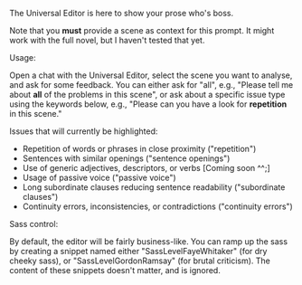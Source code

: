 
The Universal Editor is here to show your prose who's boss.

Note that you **must** provide a scene as context for this prompt. It might work with the full novel, but I haven't tested that yet.

Usage:

Open a chat with the Universal Editor, select the scene you want to analyse, and ask for some feedback. You can either ask for "all", e.g., "Please tell me about **all** of the problems in this scene", or ask about a specific issue type using the keywords below, e.g., "Please can you have a look for **repetition** in this scene."

Issues that will currently be highlighted:
- Repetition of words or phrases in close proximity ("repetition")
- Sentences with similar openings ("sentence openings")
- Use of generic adjectives, descriptors, or verbs [Coming soon ^^;]
- Usage of passive voice ("passive voice")
- Long subordinate clauses reducing sentence readability ("subordinate clauses")
- Continuity errors, inconsistencies, or contradictions ("continuity errors")

Sass control:

By default, the editor will be fairly business-like. You can ramp up the sass by creating a snippet named either "SassLevelFayeWhitaker" (for dry cheeky sass), or "SassLevelGordonRamsay" (for brutal criticism). The content of these snippets doesn't matter, and is ignored.

